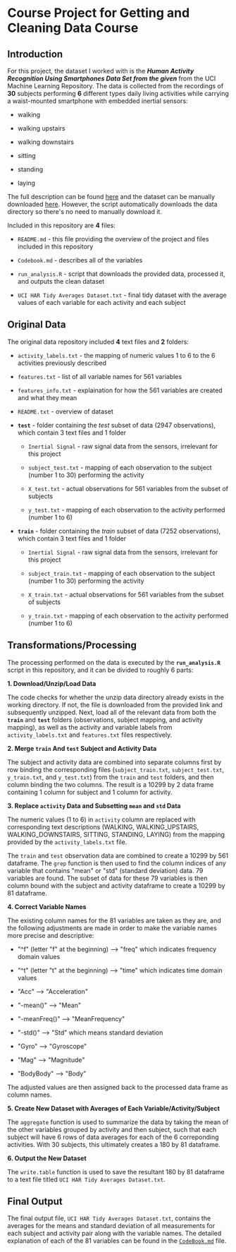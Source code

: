 Course Project for Getting and Cleaning Data Course
================================================

## Introduction

For this project, the dataset I worked with is the ***Human Activity Recognition Using Smartphones Data Set  from the given*** from the UCI Machine Learning Repository. The data is collected from the recordings of **30** subjects performing **6** different types daily living activities while carrying a waist-mounted smartphone with embedded inertial sensors: 

- walking

- walking upstairs

- walking downstairs

- sitting

- standing

- laying

The full description can be found [here](http://archive.ics.uci.edu/ml/datasets/Human+Activity+Recognition+Using+Smartphones) and the dataset can be manually downloaded [here](https://d396qusza40orc.cloudfront.net/getdata%2Fprojectfiles%2FUCI%20HAR%20Dataset.zip). However, the script automatically downloads the data directory so there's no need to manually download it. 

Included in this repository are **4** files:

- `README.md` - this file providing the overview of the project and files included in this repository

- `Codebook.md` - describes all of the variables

- `run_analysis.R` - script that downloads the provided data, processed it, and outputs the clean dataset

- `UCI HAR Tidy Averages Dataset.txt` - final tidy dataset with the average values of each variable for each activity and each subject

## Original Data

The original data repository included **4** text files and **2** folders:

- `activity_labels.txt` - the mapping of numeric values 1 to 6 to the 6 activities previously described

- `features.txt` - list of all variable names for 561 variables

- `features_info.txt` - explaination for how the 561 variables are created and what they mean

- `README.txt` - overview of dataset

- **`test`** - folder containing the *test* subset of data (2947 observations), which contain 3 text files and 1 folder

    - `Inertial Signal` - raw signal data from the sensors, irrelevant for this project
    
    - `subject_test.txt` - mapping of each observation to the subject (number 1 to 30) performing the activity
    
    - `X_test.txt` - actual observations for 561 variables from the subset of subjects
    
    - `y_test.txt` - mapping of each observation to the activity performed (number 1 to 6)

- **`train`** - folder containing the *train* subset of data (7252 observations), which contain 3 text files and 1 folder

    - `Inertial Signal` - raw signal data from the sensors, irrelevant for this project
    
    - `subject_train.txt` - mapping of each observation to the subject (number 1 to 30) performing the activity
    
    - `X_train.txt` - actual observations for 561 variables from the subset of subjects
    
    - `y_train.txt` - mapping of each observation to the activity performed (number 1 to 6)
    

## Transformations/Processing

The processing performed on the data is executed by the **`run_analysis.R`** script in this repository, and it can be divided to roughly 6 parts:

**1. Download/Unzip/Load Data**

The code checks for whether the unzip data directory already exists in the working directory. If not,  the file is downloaded from the provided link and subsequently unzipped. Next, load all of the relevant data from both the **`train`** and **`test`** folders (observations, subject mapping, and activity mapping), as well as the activity and variable labels from `activity_labels.txt` and `features.txt` files respectively.

**2. Merge `train` And `test` Subject and Activity Data**

The subject and activity data are combined into separate columns first by row binding the corresponding files (`subject_train.txt`, `subject_test.txt`, `y_train.txt`, and `y_test.txt`) from the `train` and `test` folders, and then column binding the two columns. The result is a 10299 by 2 data frame containing 1 column for subject and 1 column for activity. 

**3. Replace `activity` Data and Subsetting `mean` and `std` Data**

The numeric values (1 to 6) in `activity` column are replaced with corresponding text descriptions (WALKING, WALKING_UPSTAIRS, WALKING_DOWNSTAIRS, SITTING, STANDING, LAYING) from the mapping provided by the `activity_labels.txt` file.

The `train` and `test` observation data are combined to create a 10299 by 561 dataframe. The `grep` function is then used to find the column indices of any variable that contains "mean" or "std" (standard deviation) data. 79 variables are found. The subset of data for these 79 variables is then column bound with the subject and activity dataframe to create a 10299 by 81 dataframe.

**4. Correct Variable Names**

The existing column names for the 81 variables are taken as they are, and the following adjustments are made in order to make the variable names more precise and descriptive:

- "^f" (letter "f" at the beginning) --> "freq" which indicates frequency domain values

- "^t" (letter "t" at the beginning) --> "time" which indicates time domain values
 
- "Acc" --> "Acceleration"

- "-mean()" --> "Mean"

- "-meanFreq()" --> "MeanFrequency"

- "-std()" --> "Std" which means standard deviation

- "Gyro" --> "Gyroscope"

- "Mag" --> "Magnitude"

- "BodyBody" --> "Body"

The adjusted values are then assigned back to the processed data frame as column names.

**5. Create New Dataset with Averages of Each Variable/Activity/Subject**

The `aggregate` function is used to summarize the data by taking the mean of the other variables grouped by activity and then subject, such that each subject will have 6 rows of data averages for each of the 6  correponding activities. With 30 subjects, this ultimately creates a 180 by 81 dataframe.

**6. Output the New Dataset**

The `write.table` function is used to save the resultant 180 by 81 dataframe to a text file titled `UCI HAR Tidy Averages Dataset.txt`.

## Final Output

The final output file, `UCI HAR Tidy Averages Dataset.txt`, contains the averages for the means and standard deviation of all measurements for each subject and activity pair along with the variable names. The detailed explanation of each of the 81 variables can be found in the [`CodeBook.md`]() file. 